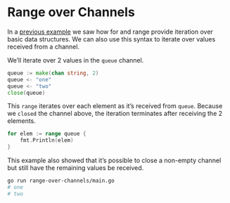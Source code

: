 # Range over Channels

In a [previous example](https://gobyexample.com/range-over-built-in-types) we saw how for and range provide iteration over basic data structures. We can also use this syntax to iterate over values received from a channel.

We’ll iterate over 2 values in the `queue` channel.

```go
queue := make(chan string, 2)
queue <- "one"
queue <- "two"
close(queue)
```

This `range` iterates over each element as it’s received from `queue`. Because we `closed` the channel above, the iteration terminates after receiving the 2 elements.

```go
for elem := range queue {
    fmt.Println(elem)
}
```

This example also showed that it’s possible to close a non-empty channel but still have the remaining values be received.

```sh
go run range-over-channels/main.go
# one
# two
```
